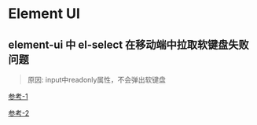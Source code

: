 
# Element UI

## element-ui 中 el-select 在移动端中拉取软键盘失败问题

> 原因: input中readonly属性，不会弹出软键盘

[参考-1](https://blog.csdn.net/qq_25286361/article/details/125854411)

[参考-2](https://www.cnblogs.com/zwb4461/p/14582034.html)
